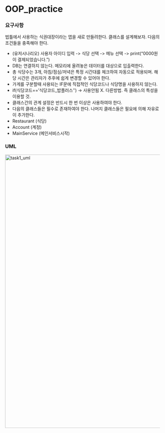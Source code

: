 # OOP_practice

### 요구사항

법틀에서 사용하는 식권대장이라는 앱을 새로 만들려한다. 클래스를 설계해보자. 다음의 조건들을 충족해야 한다.

- (유저시나리오) 사용자 아이디 입력 -> 식당 선택 -> 메뉴 선택 -> print(“0000원이 결제되었습니다.”) <br/>
- DB는 연결하지 않는다. 메모리에 올려놓은 데이터를 대상으로 입출력한다.<br/>
- 총 식당수는 3개, 아침/점심/저녁은 특정 시간대를 체크하여 자동으로 적용되며. 해당 시간은 관리자가 추후에 쉽게 변경할 수 있어야 한다.<br/>
- 가게를 구분할때 사용되는 IF문에 직접적인 식당코드나 식당명을 사용하지 않는다. <br/>
- if(식당코드==’식당코드_밥플러스’’)  -> 사용안됨 X. 다른방법. 즉 클래스의 특성을 이용할 것. <br/>
- 클래스간의 관계 설정은 반드시 한 번 이상은 사용하여야 한다. <br/>
- 다음의 클래스들은 필수로 존재하여야 한다. 나머지 클래스들은 필요에 의해 자유로이 추가한다. <br/>
- Restaurant (식당) <br/>
- Account (계정) <br/>
- MainService (메인서비스시작) <br/>

### UML

<img width="890" alt="task1_uml" src="https://user-images.githubusercontent.com/116830944/201959514-664da9dc-fd66-44e2-ad07-919d17713267.png">
